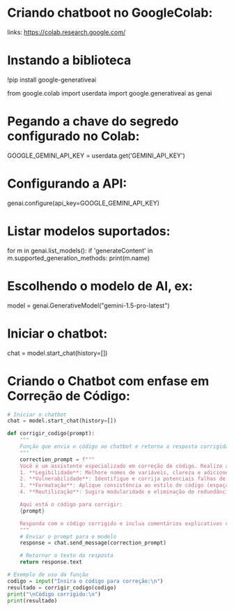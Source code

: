 # Criando chatboot no GoogleColab:

links: https://colab.research.google.com/

# Instando a biblioteca 
!pip install google-generativeai

from google.colab import userdata
import google.generativeai as genai

# Pegando a chave do segredo configurado no Colab:
GOOGLE_GEMINI_API_KEY = userdata.get('GEMINI_API_KEY')

# Configurando a API:
genai.configure(api_key=GOOGLE_GEMINI_API_KEY)

# Listar modelos suportados:
for m in genai.list_models():
    if 'generateContent' in m.supported_generation_methods:
        print(m.name)

# Escolhendo o modelo de AI, ex:
 model = genai.GenerativeModel("gemini-1.5-pro-latest")

 # Iniciar o chatbot:
chat = model.start_chat(history=[])

# Criando o Chatbot com enfase em Correção de Código:
```python
# Iniciar o chatbot
chat = model.start_chat(history=[])

def corrigir_codigo(prompt):
    """
    Função que envia o código ao chatbot e retorna a resposta corrigida.
    """
    correction_prompt = f"""
    Você é um assistente especializado em correção de código. Realize as seguintes melhorias:
    1. **Legibilidade**: Melhore nomes de variáveis, clareza e adicione comentários úteis.
    2. **Vulnerabilidade**: Identifique e corrija potenciais falhas de segurança.
    3. **Formatação**: Aplique consistência ao estilo de código (espaçamento, indentação, etc.).
    4. **Reutilização**: Sugira modularidade e eliminação de redundâncias.

    Aqui está o código para corrigir:
    {prompt}

    Responda com o código corrigido e inclua comentários explicativos quando necessário.
    """
    # Enviar o prompt para o modelo
    response = chat.send_message(correction_prompt)

    # Retornar o texto da resposta
    return response.text

# Exemplo de uso da função
codigo = input("Insira o código para correção:\n")
resultado = corrigir_codigo(codigo)
print("\nCódigo corrigido:\n")
print(resultado)
